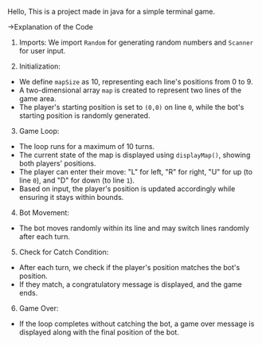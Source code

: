 Hello, This is a project made in java for a simple terminal game.

->Explanation of the Code

  1. Imports: We import `Random` for generating random numbers and `Scanner` for user input.

  2. Initialization:
   - We define `mapSize` as 10, representing each line's positions from 0 to 9.
   - A two-dimensional array `map` is created to represent two lines of the game area.
   - The player's starting position is set to `(0,0)` on line `0`, while the bot's starting position is randomly generated.

  3. Game Loop:
   - The loop runs for a maximum of 10 turns.
   - The current state of the map is displayed using `displayMap()`, showing both players' positions.
   - The player can enter their move: "L" for left, "R" for right, "U" for up (to line `0`), and "D" for down (to line `1`).
   - Based on input, the player's position is updated accordingly while ensuring it stays within bounds.

  4. Bot Movement:
   - The bot moves randomly within its line and may switch lines randomly after each turn.

  5. Check for Catch Condition:
   - After each turn, we check if the player's position matches the bot's position.
   - If they match, a congratulatory message is displayed, and the game ends.

  6. Game Over:
   - If the loop completes without catching the bot, a game over message is displayed along with the final position of the bot.

